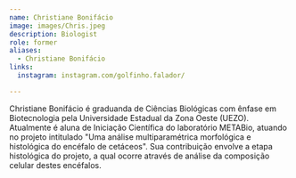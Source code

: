 ```yaml
---
name: Christiane Bonifácio
image: images/Chris.jpeg
description: Biologist
role: former
aliases:
  - Christiane Bonifácio
links:
  instagram: instagram.com/golfinho.falador/

---
```


Christiane Bonifácio é graduanda de Ciências Biológicas com ênfase em Biotecnologia pela Universidade Estadual da Zona Oeste (UEZO). Atualmente é aluna de Iniciação Científica do laboratório METABio, atuando no projeto intitulado "Uma análise multiparamétrica morfológica e histológica do encéfalo de cetáceos". Sua contribuição envolve a etapa histológica do projeto, a qual ocorre através de análise da composição celular destes encéfalos.
